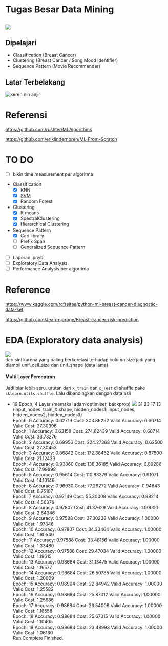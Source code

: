 # Tugas Besar Data Mining 

![](https://i.imgur.com/qXvwcUx.jpg)
-------    

## Dipelajari
- Classification (Breast Cancer) 
- Clustering (Breast Cancer / Song Mood Identifier)
- Sequence Pattern (Movie Recommender)
## Latar Terbelakang
![keren nih anjir](https://github.com/rasbt/pattern_classification/raw/master/Images/logo.png)

# Referensi 
https://github.com/rushter/MLAlgorithms

https://github.com/eriklindernoren/ML-From-Scratch

# TO DO 
- [ ] bikin time measurement per algoritma
- Classification 
    - [x] KNN
    - [x] [SVM](https://github.com/nalamidi/Breast-Cancer-Classification-with-Support-Vector-Machine/blob/master/Breast%20Cancer%20Classification.ipynb)
    - [x] Random Forest
- Clustering 
    - [x] K means
    - [x] SpectralClustering
    - [x] Hierarchical Clustering
- Sequence Pattern
    - [x] Cari library
    - [ ] Prefix Span 
    - [ ] Generalized Sequence Pattern 
- [ ] Laporan ipnyb
- [ ] Exploratory Data Analysis
- [ ] Performance Analysis per algoritma

# Reference 
https://www.kaggle.com/rcfreitas/python-ml-breast-cancer-diagnostic-data-set


https://github.com/Jean-njoroge/Breast-cancer-risk-prediction


# EDA (Exploratory data analysis)
![](https://i.imgur.com/d3tqhr5.png)    
dari sini karena yang paling berkorelasi terhadap column size jadi yang diambil unif_cell_size dan unif_shape
(data lama)

#### Multi Layer Perceptron 
Jadi biar lebih seru, urutan dari `x_train` dan `x_Test` di shuffle pake `sklearn.utils.shuffle`. Lalu dibandingkan dengan data asli
- 19 Epoch, 4 Layer (memakai adam optimiser, backprop)
![](https://i.imgur.com/segumWO.png)
31 23 17 13 (input_nodes: train_X.shape, hidden_nodes1: input_nodes, hidden_nodes2, hidden_nodes3)    
Epoch:  0   Accuracy:  0.62719   Cost:  303.86292   Valid Accuracy:  0.60714   Valid Cost:  37.30396   
Epoch:  1   Accuracy:  0.63158   Cost:  274.62439   Valid Accuracy:  0.60714   Valid Cost:  33.73276   
Epoch:  2   Accuracy:  0.69956   Cost:  224.27368   Valid Accuracy:  0.62500   Valid Cost:  27.30453   
Epoch:  3   Accuracy:  0.86842   Cost:  172.38452   Valid Accuracy:  0.87500   Valid Cost:  21.12439   
Epoch:  4   Accuracy:  0.93860   Cost:  138.36185   Valid Accuracy:  0.89286   Valid Cost:  17.99998   
Epoch:  5   Accuracy:  0.95614   Cost:  110.83379   Valid Accuracy:  0.91071   Valid Cost:  14.10146   
Epoch:  6   Accuracy:  0.96930   Cost:  77.26272   Valid Accuracy:  0.94643   Valid Cost:  8.75187   
Epoch:  7   Accuracy:  0.97149   Cost:  55.30008   Valid Accuracy:  0.98214   Valid Cost:  4.56376   
Epoch:  8   Accuracy:  0.97807   Cost:  41.37629   Valid Accuracy:  1.00000   Valid Cost:  2.64346   
Epoch:  9   Accuracy:  0.97588   Cost:  37.30238   Valid Accuracy:  1.00000   Valid Cost:  1.97846   
Epoch:  10   Accuracy:  0.97807   Cost:  34.33464   Valid Accuracy:  1.00000   Valid Cost:  1.60540   
Epoch:  11   Accuracy:  0.97588   Cost:  33.48156   Valid Accuracy:  1.00000   Valid Cost:  1.33480   
Epoch:  12   Accuracy:  0.97588   Cost:  29.47034   Valid Accuracy:  1.00000   Valid Cost:  1.19615   
Epoch:  13   Accuracy:  0.98684   Cost:  31.13475   Valid Accuracy:  1.00000   Valid Cost:  1.16577   
Epoch:  14   Accuracy:  0.98684   Cost:  26.50785   Valid Accuracy:  1.00000   Valid Cost:  1.20009   
Epoch:  15   Accuracy:  0.98904   Cost:  22.84942   Valid Accuracy:  1.00000   Valid Cost:  1.25582   
Epoch:  16   Accuracy:  0.98684   Cost:  25.87312   Valid Accuracy:  1.00000   Valid Cost:  1.25636   
Epoch:  17   Accuracy:  0.98684   Cost:  26.54008   Valid Accuracy:  1.00000   Valid Cost:  1.16558   
Epoch:  18   Accuracy:  0.98684   Cost:  25.67315   Valid Accuracy:  1.00000   Valid Cost:  1.10405   
Epoch:  19   Accuracy:  0.98684   Cost:  23.48993   Valid Accuracy:  1.00000   Valid Cost:  1.06180   
Run Complete Finished.
